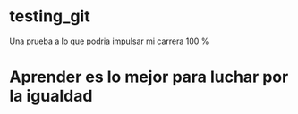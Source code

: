 # testing_git
Una prueba a lo que podria impulsar mi carrera 100 %


# Aprender es lo mejor para luchar por la igualdad